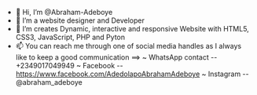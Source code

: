 - 👋 Hi, I’m @Abraham-Adeboye
- 👀 I’m a website designer and Developer
- 🌱 I’m creates Dynamic, interactive and responsive Website with HTML5, CSS3, JavaScript, PHP and Pyton
- 📫 You can reach me through one of social media handles as I always like to keep a good communication ==> 
      ~ WhatsApp contact -- +2349017049949
      ~ Facebook -- https://www.facebook.com/AdedolapoAbrahamAdeboye
      ~ Instagram -- @abraham_adeboye

